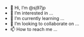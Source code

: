- 👋 Hi, I’m @sj97jp
- 👀 I’m interested in ...
- 🌱 I’m currently learning ...
- 💞️ I’m looking to collaborate on ...
- 📫 How to reach me ...

<!---
sj97jp/sj97jp is a ✨ special ✨ repository because its `README.md` (this file) appears on your GitHub profile.
You can click the Preview link to take a look at your changes.
--->

